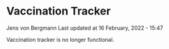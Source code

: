 Vaccination Tracker
================
Jens von Bergmann
Last updated at 16 February, 2022 - 15:47

Vaccination tracker is no longer functional.

